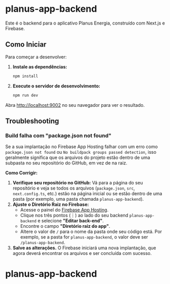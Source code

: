 # planus-app-backend

Este é o backend para o aplicativo Planus Energia, construído com Next.js e Firebase.

## Como Iniciar

Para começar a desenvolver:

1.  **Instale as dependências:**
    ```bash
    npm install
    ```
2.  **Execute o servidor de desenvolvimento:**
    ```bash
    npm run dev
    ```

Abra [http://localhost:9002](http://localhost:9002) no seu navegador para ver o resultado.

## Troubleshooting

### Build falha com "package.json not found"

Se a sua implantação no Firebase App Hosting falhar com um erro como `package.json not found` ou `No buildpack groups passed detection`, isso geralmente significa que os arquivos do projeto estão dentro de uma subpasta no seu repositório do GitHub, em vez de na raiz.

**Como Corrigir:**

1.  **Verifique seu repositório no GitHub:** Vá para a página do seu repositório e veja se todos os arquivos (`package.json`, `src`, `next.config.ts`, etc.) estão na página inicial ou se estão dentro de uma pasta (por exemplo, uma pasta chamada `planus-app-backend`).
2.  **Ajuste o Diretório Raiz no Firebase:**
    *   Acesse o painel do [Firebase App Hosting](https://console.firebase.google.com/project/energisa-invoice-editor/hosting/backends).
    *   Clique nos três pontos (⋮) ao lado do seu backend `planus-app-backend` e selecione **"Editar back-end"**.
    *   Encontre o campo **"Diretório raiz do app"**.
    *   Altere o valor de `/` para o nome da pasta onde seu código está. Por exemplo, se a pasta for `planus-app-backend`, o valor deve ser `/planus-app-backend`.
3.  **Salve as alterações.** O Firebase iniciará uma nova implantação, que agora deverá encontrar os arquivos e ser concluída com sucesso.
# planus-app-backend
